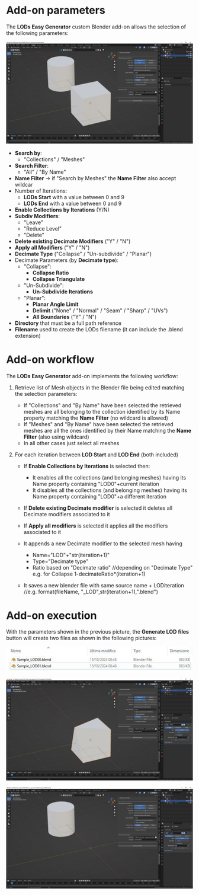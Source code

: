 # Add-on parameters

The **LODs Easy Generator** custom Blender add-on allows the selection of the following parameters:

![Parameters](./images/Parameters.jpg)

- **Search by**:
  - "Collections" / "Meshes"
- **Search Filter**:
  - "All" / "By Name"
- **Name Filter** -> if "Search by Meshes" the **Name Filter** also accept wildcar
- Number of Iterations:
  - **LODs Start** with a value between 0 and 9
  - **LODs End** with a value between 0 and 9
- **Enable Collections by Iterations** (Y/N)
- **Subdiv Modifiers**:
  - "Leave"
  - "Reduce Level"
  - "Delete"
- **Delete existing Decimate Modifiers** ("Y" / "N")
- **Apply all Modifiers** ("Y" / "N")
- **Decimate Type** ("Collapse" / "Un-subdivide" / "Planar")
- Decimate Parameters (by **Decimate type**):
  - "Collapse":
    - **Collapse Ratio**
    - **Collapse Triangulate**
  - "Un-Subdivide":
    - **Un-Subdivide Iterations**
  - "Planar":
    - **Planar Angle Limit** 
    - **Delimit** ("None" / "Normal" / "Seam" / "Sharp" / "UVs")
    - **All Boundaries** ("Y" / "N")
- **Directory** that must be a full path reference
- **Filename** used to create the LODs filename (it can include the .blend extension)

# Add-on workflow
The **LODs Easy Generator** add-on implements the following workflow:
1. Retrieve list of Mesh objects in the Blender file being edited matching the selection parameters:
   - If "Collections" and "By Name" have been selected the retrieved meshes are all belonging to the collection identified by its Name property matching the **Name Filter** (no wildcard is allowed)
   - If "Meshes" and "By Name" have been selected the retrieved meshes are all the ones identified by their Name matching the **Name Filter** (also using wildcard)
   - In all other cases just select all meshes

2. For each iteration between **LOD Start** and **LOD End** (both included)
    - If **Enable Collections by Iterations** is selected then:
      - It enables all the collections (and belonging meshes) having its Name property containing "LOD0"+current iteration
      - It disables all the collections (and belonging meshes) having its Name property containing "LOD0"+a different iteration

    - If **Delete existing Decimate modifier** is selected it deletes all Decimate modifiers associated to it

    - If **Apply all modifiers** is selected it applies all the modifiers associated to it

    - It appends a new Decimate modifier to the selected mesh having
      - Name="LOD"+"str(iteration+1)"
      - Type="Decimate type"
      - Ratio based on "Decimate ratio"   //depending on "Decimate Type" e.g. for Collapse 1-decimateRatio*(iteration+1) 

    - It saves a new blender file with same source name + LODiteration   //e.g. format(fileName, "_LOD",str(iteration+1),".blend")

# Add-on execution
With the parameters shown in the previous picture, the **Generate LOD files** button will create two files as shown in the following pictures:

![LODSfiles](./images/LODs_files.jpg)

![LODsIteration0](./images/LODs_Iteration_0.jpg)

![LODsIteration1](./images/LODs_Iteration_1.jpg)
